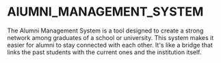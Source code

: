 # AlUMNI_MANAGEMENT_SYSTEM
The Alumni Management System is a tool designed to create a strong network among graduates of a school or university. This system makes it easier for alumni to stay connected with each other. It's like a bridge that links the past students with the current ones and the institution itself.
